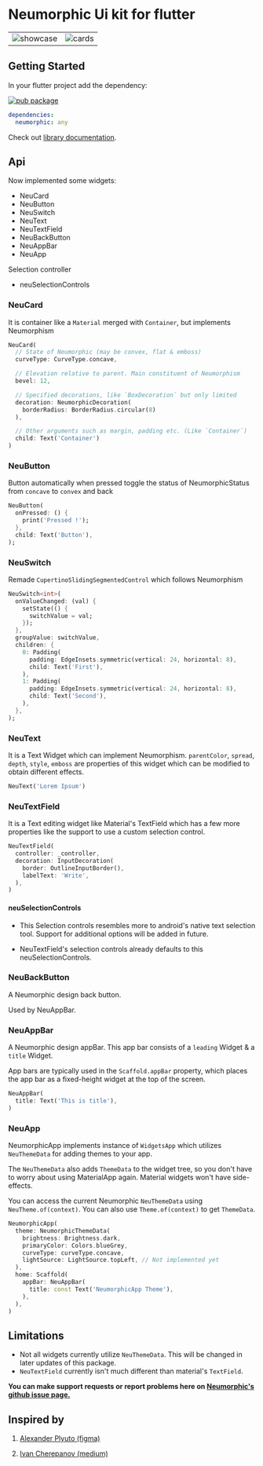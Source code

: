 # Neumorphic Ui kit for flutter

|                                                                                                              |                                                                                                             |
| ------------------------------------------------------------------------------------------------------------ | ----------------------------------------------------------------------------------------------------------- |
| ![showcase](https://raw.githubusercontent.com/neumorphic/neumorphic.flutter/master/example/media/v0/all.gif) | ![cards](https://raw.githubusercontent.com/neumorphic/neumorphic.flutter/master/example/media/v0/cards.png) |

## Getting Started

In your flutter project add the dependency:

[![pub package](https://img.shields.io/pub/v/neumorphic.svg)](https://pub.dev/packages/neumorphic)

```yaml
dependencies:
  neumorphic: any
```

<!-- Below line only works in documentation-->

Check out [library documentation](neumorphic/neumorphic-library.html).

## Api

Now implemented some widgets:

- NeuCard
- NeuButton
- NeuSwitch
- NeuText
- NeuTextField
- NeuBackButton
- NeuAppBar
- NeuApp

Selection controller

- neuSelectionControls

### NeuCard

It is container like a `Material` merged with `Container`, but implements Neumorphism

```dart
NeuCard(
  // State of Neumorphic (may be convex, flat & emboss)
  curveType: CurveType.concave,

  // Elevation relative to parent. Main constituent of Neumorphism
  bevel: 12,

  // Specified decorations, like `BoxDecoration` but only limited
  decoration: NeumorphicDecoration(
    borderRadius: BorderRadius.circular(8)
  ),

  // Other arguments such as margin, padding etc. (Like `Container`)
  child: Text('Container')
)
```

### NeuButton

Button automatically when pressed toggle the status of NeumorphicStatus from `concave` to `convex` and back

```dart
NeuButton(
  onPressed: () {
    print('Pressed !');
  },
  child: Text('Button'),
);
```

### NeuSwitch

Remade `CupertinoSlidingSegmentedControl` which follows Neumorphism

```dart
NeuSwitch<int>(
  onValueChanged: (val) {
    setState(() {
      switchValue = val;
    });
  },
  groupValue: switchValue,
  children: {
    0: Padding(
      padding: EdgeInsets.symmetric(vertical: 24, horizontal: 8),
      child: Text('First'),
    ),
    1: Padding(
      padding: EdgeInsets.symmetric(vertical: 24, horizontal: 8),
      child: Text('Second'),
    ),
  },
);
```

### NeuText

It is a Text Widget which can implement Neumorphism. `parentColor`, `spread`, `depth`, `style`, `emboss` are properties of this widget which can be modified to obtain different effects.

```dart
NeuText('Lorem Ipsum')
```

### NeuTextField

It is a Text editing widget like Material's TextField which has a few more properties like
the support to use a custom selection control.

```dart
NeuTextField(
  controller: _controller,
  decoration: InputDecoration(
    border: OutlineInputBorder(),
    labelText: 'Write',
  ),
)
```

#### neuSelectionControls

- This Selection controls resembles more to android's native text selection tool.
  Support for additional options will be added in future.

- NeuTextField's selection controls already defaults to this neuSelectionControls.

### NeuBackButton

A Neumorphic design back button.

Used by NeuAppBar.

### NeuAppBar

A Neumorphic design appBar.
This app bar consists of a `leading` Widget & a `title` Widget.

App bars are typically used in the `Scaffold.appBar` property, which places the app bar as a fixed-height widget at the top of the screen.

```dart
NeuAppBar(
  title: Text('This is title'),
)
```

### NeuApp

NeumorphicApp implements instance of `WidgetsApp` which utilizes `NeuThemeData` for adding themes to your app.

The `NeuThemeData` also adds `ThemeData` to the widget tree, so you don't have to worry about using MaterialApp again. Material widgets won't have side-effects.

You can access the current Neumorphic `NeuThemeData` using `NeuTheme.of(context)`. You can also use
`Theme.of(context)` to get `ThemeData`.

```dart
NeumorphicApp(
  theme: NeumorphicThemeData(
    brightness: Brightness.dark,
    primaryColor: Colors.blueGrey,
    curveType: curveType.concave,
    lightSource: LightSource.topLeft, // Not implemented yet
  ),
  home: Scaffold(
    appBar: NeuAppBar(
      title: const Text('NeumorphicApp Theme'),
    ),
  ),
)
```

## Limitations

- Not all widgets currently utilize `NeuThemeData`. This will be changed in later updates of this package.
- `NeuTextField` currently isn't much different than material's `TextField`.

**You can make support requests or report problems here on [Neumorphic's github issue page.](https://github.com/neumorphic/neumorphic.flutter/issues)**

## Inspired by

1. [Alexander Plyuto (figma)](https://www.figma.com/file/J1uPSOY5k577mDpSfGFven/Skeuomorph-Small-Style-Guide)

2. [Ivan Cherepanov (medium)](https://medium.com/flutter-community/neumorphic-designs-in-flutter-eab9a4de2059)
